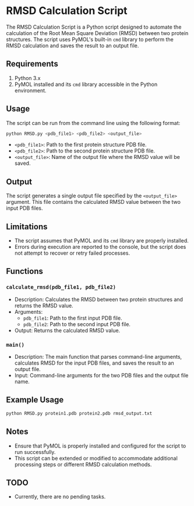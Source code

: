 # RMSD Calculation Script
The RMSD Calculation Script is a Python script designed to automate the calculation of the Root Mean Square Deviation (RMSD) between two protein structures. The script uses PyMOL's built-in `cmd` library to perform the RMSD calculation and saves the result to an output file.

## Requirements
1. Python 3.x
2. PyMOL installed and its `cmd` library accessible in the Python environment.

## Usage
The script can be run from the command line using the following format:

```bash
python RMSD.py <pdb_file1> <pdb_file2> <output_file>
```

- `<pdb_file1>`: Path to the first protein structure PDB file.
- `<pdb_file2>`: Path to the second protein structure PDB file.
- `<output_file>`: Name of the output file where the RMSD value will be saved.

## Output
The script generates a single output file specified by the `<output_file>` argument. This file contains the calculated RMSD value between the two input PDB files.

## Limitations
- The script assumes that PyMOL and its `cmd` library are properly installed.
- Errors during execution are reported to the console, but the script does not attempt to recover or retry failed processes.

## Functions
### `calculate_rmsd(pdb_file1, pdb_file2)`
- Description: Calculates the RMSD between two protein structures and returns the RMSD value.
- Arguments:
  - `pdb_file1`: Path to the first input PDB file.
  - `pdb_file2`: Path to the second input PDB file.
- Output: Returns the calculated RMSD value.

### `main()`
- Description: The main function that parses command-line arguments, calculates RMSD for the input PDB files, and saves the result to an output file.
- Input: Command-line arguments for the two PDB files and the output file name.

## Example Usage
```bash
python RMSD.py protein1.pdb protein2.pdb rmsd_output.txt
```

## Notes
- Ensure that PyMOL is properly installed and configured for the script to run successfully.
- This script can be extended or modified to accommodate additional processing steps or different RMSD calculation methods.

## TODO
- Currently, there are no pending tasks.